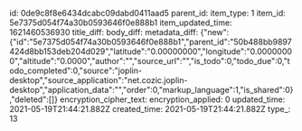 id: 0de9c8f8e6434dcabc09dabd0411aad5
parent_id: 
item_type: 1
item_id: 5e7375d054f74a30b0593646f0e888b1
item_updated_time: 1621460536930
title_diff: 
body_diff: 
metadata_diff: {"new":{"id":"5e7375d054f74a30b0593646f0e888b1","parent_id":"50b488bb9897424d8bb153deb204d029","latitude":"0.00000000","longitude":"0.00000000","altitude":"0.0000","author":"","source_url":"","is_todo":0,"todo_due":0,"todo_completed":0,"source":"joplin-desktop","source_application":"net.cozic.joplin-desktop","application_data":"","order":0,"markup_language":1,"is_shared":0},"deleted":[]}
encryption_cipher_text: 
encryption_applied: 0
updated_time: 2021-05-19T21:44:21.882Z
created_time: 2021-05-19T21:44:21.882Z
type_: 13